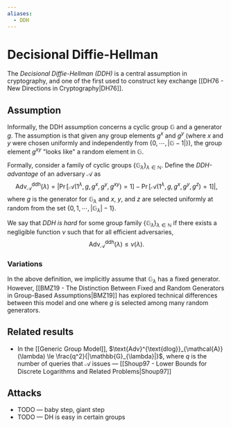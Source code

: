 ```yaml
---
aliases:
  - DDH
---
```

# Decisional Diffie-Hellman
The *Decisional Diffie-Hellman (DDH)* is a central assumption in cryptography, and one of the first used to construct key exchange [[DH76 - New Directions in Cryptography|DH76]].

## Assumption
Informally, the DDH assumption concerns a cyclic group $\mathbb{G}$ and a generator $g$. The assumption is that given any group elements $g^x$ and $g^y$ (where $x$ and $y$ were chosen uniformly and independently from $\{0, \cdots, |\mathbb{G} - 1|\}$), the group element $g^{xy}$ "looks like" a random element in $\mathbb{G}$. 

Formally, consider a family of cyclic groups $\{\mathbb{G}_{\lambda}\}_{\lambda \in \mathbb{N}}$. Define the *DDH-advantage* of an adversary $\mathcal{A}$ as $$\text{Adv}^{\text{ddh}}_{\mathcal{A}}(\lambda) = \big|\Pr[\mathcal{A}(1^{\lambda},g,g^x, g^y, g^{xy})=1] - \Pr[\mathcal{A}(1^{\lambda},g,g^{x},g^{y},g^{z})=1]\big|,$$ where $g$ is the generator for $\mathbb{G}_{\lambda}$ and $x$, $y$, and $z$ are selected uniformly at random from the set $\{0, 1, \cdots, |\mathbb{G}_{\lambda}| - 1\}$.

We say that *DDH is hard* for some group family $\{\mathbb{G}_{\lambda}\}_{\lambda \in \mathbb{N}}$ if there exists a negligible function $\nu$ such that for all efficient adversaries, $$\text{Adv}^{\text{ddh}}_{\mathcal{A}}(\lambda) \le \nu(\lambda).$$

### Variations
In the above definition, we implicitly assume that $\mathbb{G}_{\lambda}$ has a fixed generator. However, [[BMZ19 - The Distinction Between Fixed and Random Generators in Group-Based Assumptions|BMZ19]] has explored technical differences between this model and one where $g$ is selected among many random generators.


## Related results
- In the [[Generic Group Model]], $\text{Adv}^{\text{dlog}}_{\mathcal{A}}(\lambda) \le \frac{q^2}{|\mathbb{G}_{\lambda}|}$, where $q$ is the number of queries that $\mathcal{A}$ issues — [[Shoup97 - Lower Bounds for Discrete Logarithms and Related Problems|Shoup97]]


## Attacks
- TODO — baby step, giant step
- TODO — DH is easy in certain groups
